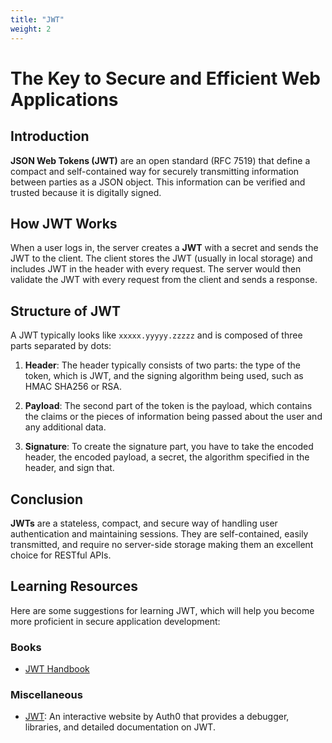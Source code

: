 ```yaml
---
title: "JWT"
weight: 2
---
```

# The Key to Secure and Efficient Web Applications

## Introduction

**JSON Web Tokens (JWT)** are an open standard (RFC 7519) that define a compact and self-contained way for securely transmitting information between parties as a JSON object. This information can be verified and trusted because it is digitally signed.

## How JWT Works

When a user logs in, the server creates a **JWT** with a secret and sends the JWT to the client. The client stores the JWT (usually in local storage) and includes JWT in the header with every request. The server would then validate the JWT with every request from the client and sends a response.

## Structure of JWT

A JWT typically looks like `xxxxx.yyyyy.zzzzz` and is composed of three parts separated by dots:

1. **Header**: The header typically consists of two parts: the type of the token, which is JWT, and the signing algorithm being used, such as HMAC SHA256 or RSA.

2. **Payload**: The second part of the token is the payload, which contains the claims or the pieces of information being passed about the user and any additional data.

3. **Signature**: To create the signature part, you have to take the encoded header, the encoded payload, a secret, the algorithm specified in the header, and sign that.

## Conclusion

**JWTs** are a stateless, compact, and secure way of handling user authentication and maintaining sessions. They are self-contained, easily transmitted, and require no server-side storage making them an excellent choice for RESTful APIs.


## Learning Resources

Here are some suggestions for learning JWT, which will help you become more proficient in secure application development:

### Books

- [JWT Handbook](https://auth0.com/resources/ebooks/jwt-handbook?_gl=1*xg94mt*_gcl_au*MTc4MzgwNjQ1NC4xNzEwMzY0ODMy*_ga*NzY1Nzk0Nzk5LjE3MTAzNjQ4NDE.*_ga_QKMSDV5369*MTcxMzAyMDE2MS40LjEuMTcxMzAyMDE2MS42MC4wLjA.) 


### Miscellaneous

- [JWT](jwt.io): An interactive website by Auth0 that provides a debugger, libraries, and detailed documentation on JWT.


